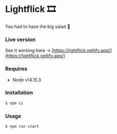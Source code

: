 # Lightflick 🎞

You had to have the big salad 🥗

### Live version

See it working here → [https://lightflick.netlify.app/](https://lightflick.netlify.app/)

### Requires

- Node v14.15.3

### Installation

```sh
$ npm ci
```

### Usage

```sh
$ npm run start
```
